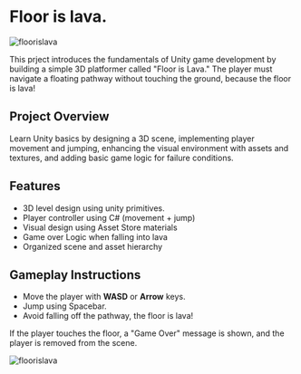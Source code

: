 # Floor is lava.

![floorislava](https://github.com/erwkuvi/floorIsLava/blob/main/src_github/FloorIsLava.gif)

This prject introduces the fundamentals of Unity game development by building a simple 3D platformer called "Floor is Lava." The player must navigate a floating pathway without touching the ground, because the floor is lava!

## Project Overview

Learn Unity basics by designing a 3D scene, implementing player movement and jumping, enhancing the visual environment with assets and textures, and adding basic game logic for failure conditions.

## Features

- 3D level design using unity primitives.
- Player controller using C# (movement + jump)
- Visual design using Asset Store materials
- Game over Logic when falling into lava
- Organized scene and asset hierarchy

## Gameplay Instructions

- Move the player with **WASD** or **Arrow** keys.
- Jump using Spacebar.
- Avoid falling off the pathway, the floor is lava!
  
If the player touches the floor, a "Game Over" message is shown, and the player is removed from the scene.

![floorislava](https://github.com/erwkuvi/floorIsLava/blob/main/src_github/FloorIsLava.gif)

